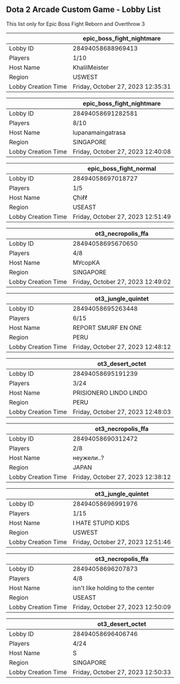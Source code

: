 ## Dota 2 Arcade Custom Game - Lobby List

This list only for Epic Boss Fight Reborn and Overthrow 3

|  | epic_boss_fight_nightmare |
| ------ | ------ |
| Lobby ID | 28494058688969413 |
| Players | 1/10 |
| Host Name | KhalilMeister |
| Region | USWEST |
| Lobby Creation Time | Friday, October 27, 2023 12:35:31 |


|  | epic_boss_fight_nightmare |
| ------ | ------ |
| Lobby ID | 28494058691282581 |
| Players | 8/10 |
| Host Name | lupanamaingatrasa |
| Region | SINGAPORE |
| Lobby Creation Time | Friday, October 27, 2023 12:40:08 |


|  | epic_boss_fight_normal |
| ------ | ------ |
| Lobby ID | 28494058697018727 |
| Players | 1/5 |
| Host Name | Çħίℓℓ |
| Region | USEAST |
| Lobby Creation Time | Friday, October 27, 2023 12:51:49 |


|  | ot3_necropolis_ffa |
| ------ | ------ |
| Lobby ID | 28494058695670650 |
| Players | 4/8 |
| Host Name | МУсорКА |
| Region | SINGAPORE |
| Lobby Creation Time | Friday, October 27, 2023 12:49:02 |


|  | ot3_jungle_quintet |
| ------ | ------ |
| Lobby ID | 28494058695263448 |
| Players | 6/15 |
| Host Name | REPORT SMURF EN ONE |
| Region | PERU |
| Lobby Creation Time | Friday, October 27, 2023 12:48:12 |


|  | ot3_desert_octet |
| ------ | ------ |
| Lobby ID | 28494058695191239 |
| Players | 3/24 |
| Host Name | PRISIONERO LINDO LINDO |
| Region | PERU |
| Lobby Creation Time | Friday, October 27, 2023 12:48:03 |


|  | ot3_necropolis_ffa |
| ------ | ------ |
| Lobby ID | 28494058690312472 |
| Players | 2/8 |
| Host Name | неужели..? |
| Region | JAPAN |
| Lobby Creation Time | Friday, October 27, 2023 12:38:12 |


|  | ot3_jungle_quintet |
| ------ | ------ |
| Lobby ID | 28494058696991976 |
| Players | 1/15 |
| Host Name | I HATE STUPID KIDS |
| Region | USWEST |
| Lobby Creation Time | Friday, October 27, 2023 12:51:46 |


|  | ot3_necropolis_ffa |
| ------ | ------ |
| Lobby ID | 28494058696207873 |
| Players | 4/8 |
| Host Name | isn't like holding to the center |
| Region | USEAST |
| Lobby Creation Time | Friday, October 27, 2023 12:50:09 |


|  | ot3_desert_octet |
| ------ | ------ |
| Lobby ID | 28494058696406746 |
| Players | 4/24 |
| Host Name | S |
| Region | SINGAPORE |
| Lobby Creation Time | Friday, October 27, 2023 12:50:33 |



